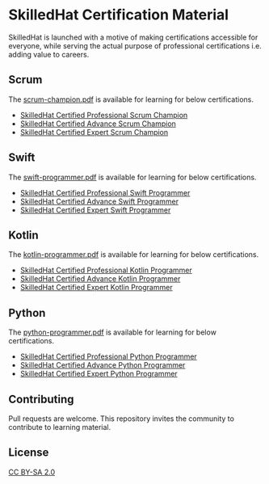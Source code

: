 # SkilledHat Certification Material

SkilledHat is launched with a motive of making certifications accessible for everyone, while serving the actual purpose of professional certifications i.e. adding value to careers. 

## Scrum

The [scrum-champion.pdf](scrum-champion.pdf) is available for learning for below certifications.

- [SkilledHat Certified Professional Scrum Champion](https://www.skilledhat.com/courses/professional-scrum-champion/)
- [SkilledHat Certified Advance Scrum Champion](https://www.skilledhat.com/courses/advance-scrum-champion/)
- [SkilledHat Certified Expert Scrum Champion](https://www.skilledhat.com/courses/expert-scrum-champion/)

## Swift

The [swift-programmer.pdf](swift-programmer.pdf) is available for learning for below certifications.

- [SkilledHat Certified Professional Swift Programmer](https://www.skilledhat.com/courses/professional-swift-programmer/)
- [SkilledHat Certified Advance Swift Programmer](https://www.skilledhat.com/courses/advance-swift-programmer/)
- [SkilledHat Certified Expert Swift Programmer](https://www.skilledhat.com/courses/expert-swift-programmer/)

## Kotlin

The [kotlin-programmer.pdf](kotlin-programmer.pdf) is available for learning for below certifications.

- [SkilledHat Certified Professional Kotlin Programmer](https://www.skilledhat.com/courses/professional-kotlin-programmer/)
- [SkilledHat Certified Advance Kotlin Programmer](https://www.skilledhat.com/courses/advance-kotlin-programmer/)
- [SkilledHat Certified Expert Kotlin Programmer](https://www.skilledhat.com/courses/expert-kotlin-programmer/)


## Python

The [python-programmer.pdf](python-programmer.pdf) is available for learning for below certifications.


- [SkilledHat Certified Professional Python Programmer](https://www.skilledhat.com/courses/professional-python-programmer/)
- [SkilledHat Certified Advance Python Programmer](https://www.skilledhat.com/courses/advance-python-programmer/)
- [SkilledHat Certified Expert Python Programmer](https://www.skilledhat.com/courses/expert-python-programmer/)


## Contributing
Pull requests are welcome. This repository invites the community to contribute to learning material.

## License
[CC BY-SA 2.0](https://creativecommons.org/licenses/by-sa/2.0/)